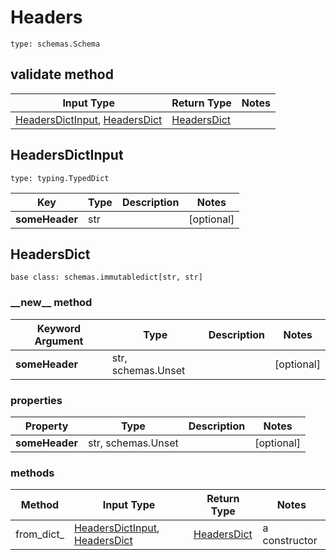 # Headers
```
type: schemas.Schema
```

## validate method
Input Type | Return Type | Notes
------------ | ------------- | -------------
[HeadersDictInput](#headersdictinput), [HeadersDict](#headersdict) | [HeadersDict](#headersdict) |

## HeadersDictInput
```
type: typing.TypedDict
```
Key | Type |  Description | Notes
------------ | ------------- | ------------- | -------------
**someHeader** | str |  | [optional]

## HeadersDict
```
base class: schemas.immutabledict[str, str]

```
### &lowbar;&lowbar;new&lowbar;&lowbar; method
Keyword Argument | Type | Description | Notes
---------------- | ---- | ----------- | -----
**someHeader** | str, schemas.Unset |  | [optional]

### properties
Property | Type | Description | Notes
-------- | ---- | ----------- | -----
**someHeader** | str, schemas.Unset |  | [optional]

### methods
Method | Input Type | Return Type | Notes
------ | ---------- | ----------- | ------
from_dict_ | [HeadersDictInput](#headersdictinput), [HeadersDict](#headersdict) | [HeadersDict](#headersdict) | a constructor
